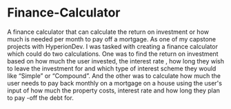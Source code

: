 # Finance-Calculator
A finance calculator that can calculate the return on investment or how much is needed per month to pay off a mortgage.
As one of my capstone projects with HyperionDev. I was tasked with creating a finance calculator which could do two calculations. One was to find the return on investment based on how much the user invested, the interest rate , how long they wish to leave the investment for and which type of interest scheme they would like “Simple” or “Compound”. And the other was to calculate how much the user needs to pay back monthly on a mortgage on a house using the user's input of how much the property costs, interest rate and how long they plan to pay -off the debt for.
